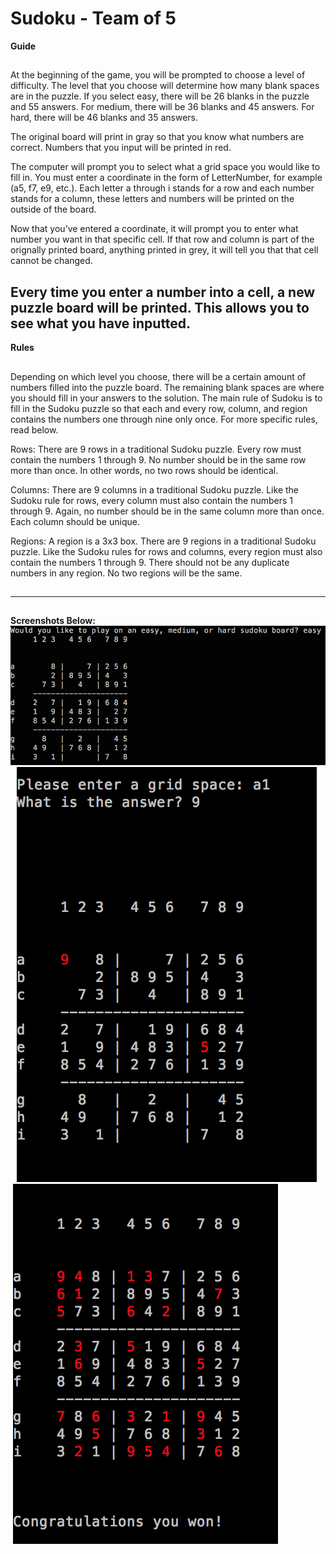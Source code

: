 # Sudoku - Team of 5 

**Guide**
##
At the beginning of the game, you will be prompted to choose a level of difficulty. The level 
that you choose will determine how many blank spaces are in the puzzle. If you select easy, 
there will be 26 blanks in the puzzle and 55 answers. For medium, there will be 36 blanks and 
45 answers. For hard, there will be 46 blanks and 35 answers.

The original board will print in gray so that you know what numbers are correct. Numbers 
that you input will be printed in red. 

The computer will prompt you to select what a grid space you would like to fill in. You must enter a
coordinate in the form of LetterNumber, for example (a5, f7, e9, etc.). Each letter a through i stands
for a row and each number stands for a column, these letters and numbers will be printed on the 
outside of the board.

Now that you’ve entered a coordinate, it will prompt you to enter what number you want in that 
specific cell. If that row and column is part of the orignally printed board, anything printed in grey,
it will tell you that that cell cannot be changed. 

Every time you enter a number into a cell, a new puzzle board will be printed. This allows you to see what you have inputted.
------------------------------------------------------------------------

**Rules**
##
Depending on which level you choose, there will be a certain amount of numbers filled 
into the puzzle board. The remaining blank spaces are where you should fill in your 
answers to the solution.
The main rule of Sudoku is to fill in the Sudoku puzzle so that each and every row, column, 
and region contains the numbers one through nine only once.
For more specific rules, read below.

Rows:
There are 9 rows in a traditional Sudoku puzzle. Every row must contain the numbers 1 
through 9. No number should be in the same row more than once. In other words, no two 
rows should be identical.

Columns:
There are 9 columns in a traditional Sudoku puzzle. Like the Sudoku rule for rows, every 
column must also contain the numbers 1 through 9. Again, no number should be in the same column 
more than once. Each column should be unique.

Regions:
A region is a 3x3 box. There are 9 regions in a traditional Sudoku puzzle.
Like the Sudoku rules for rows and columns, every region must also contain the numbers 1 through 
9. There should not be any duplicate numbers in any region. No two regions will be the same.
##
---------------------------------------------------------
##
**Screenshots Below:**
![Alt text](/sudoku1.jpg)
![Alt text](/sudoku2.jpg)
![Alt text](/sudoku3.jpg)

